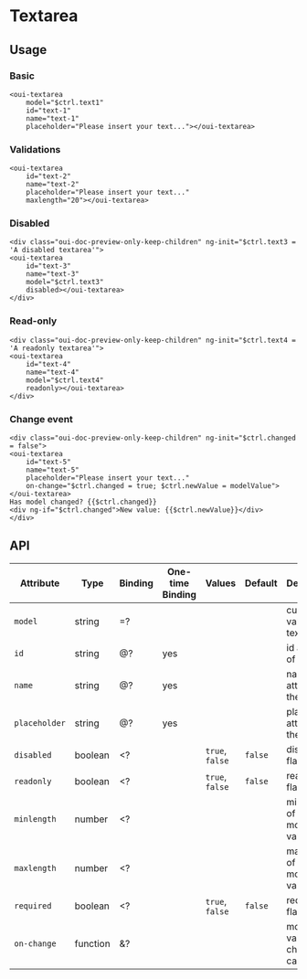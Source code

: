 # Textarea

<component-status cx-design="complete" ux="rc"></component-status>

## Usage

### Basic

```html:preview
<oui-textarea
    model="$ctrl.text1"
    id="text-1"
    name="text-1"
    placeholder="Please insert your text..."></oui-textarea>
```

### Validations

```html:preview
<oui-textarea
    id="text-2"
    name="text-2"
    placeholder="Please insert your text..."
    maxlength="20"></oui-textarea>
```

### Disabled

```html:preview
<div class="oui-doc-preview-only-keep-children" ng-init="$ctrl.text3 = 'A disabled textarea'">
<oui-textarea
    id="text-3"
    name="text-3"
    model="$ctrl.text3"
    disabled></oui-textarea>
</div>
```

### Read-only

```html:preview
<div class="oui-doc-preview-only-keep-children" ng-init="$ctrl.text4 = 'A readonly textarea'">
<oui-textarea
    id="text-4"
    name="text-4"
    model="$ctrl.text4"
    readonly></oui-textarea>
</div>
```

### Change event

```html:preview
<div class="oui-doc-preview-only-keep-children" ng-init="$ctrl.changed = false">
<oui-textarea
    id="text-5"
    name="text-5"
    placeholder="Please insert your text..."
    on-change="$ctrl.changed = true; $ctrl.newValue = modelValue"></oui-textarea>
Has model changed? {{$ctrl.changed}}
<div ng-if="$ctrl.changed">New value: {{$ctrl.newValue}}</div>
</div>
```

## API

| Attribute           | Type     | Binding | One-time Binding | Values                 | Default             | Description                                      |
| ----                | ----     | ----    | ----             | ----                   | ----                | ----                                             |
| `model`             | string   | =?      |                  |                        |                     | current value of the textarea                    |
| `id`                | string   | @?      | yes              |                        |                     | id attribute of the radio                        |
| `name`              | string   | @?      | yes              |                        |                     | name attribute of the textarea                   |
| `placeholder`       | string   | @?      | yes              |                        |                     | placeholder attribute of the textarea            |
| `disabled`          | boolean  | <?      |                  | `true`, `false`        | `false`             | disabled flag                                    |
| `readonly`          | boolean  | <?      |                  | `true`, `false`        | `false`             | readonly flag                                    |
| `minlength`         | number   | <?      |                  |                        |                     | min length of the model value                    |
| `maxlength`         | number   | <?      |                  |                        |                     | max length of the model value                    |
| `required`          | boolean  | <?      |                  | `true`, `false`        | `false`             | required flag                                    |
| `on-change`         | function | &?      |                  |                        |                     | model value change callback                      |
